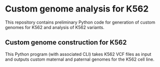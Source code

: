 # Custom genome analysis for K562
This repository contains preliminary Python code for generation of custom genomes for K562 and analysis of K562 variants.
## Custom genome construction for K562
This Python program (with associated CLI) takes K562 VCF files as input and outputs custom maternal and paternal genomes for the K562 cell line.
